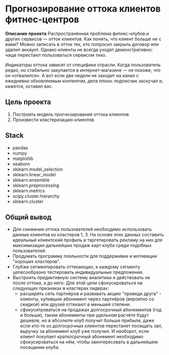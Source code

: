 # Прогнозирование оттока клиентов фитнес-центров

**Описание проекта**
Распространённая проблема фитнес-клубов и других сервисов — отток клиентов. Как понять, что клиент больше не с вами? Можно записать в отток тех, кто попросил закрыть договор или удалил аккаунт. Однако клиенты не всегда уходят демонстративно: чаще перестают пользоваться сервисом тихо.

Индикаторы оттока зависят от специфики отрасли. Когда пользователь редко, но стабильно закупается в интернет-магазине — не похоже, что он «отвалился». А вот если две недели не заходит на канал с ежедневно обновляемым контентом, дела плохи: подписчик заскучал и, кажется, оставил вас.

**Цель проекта**
---
1. Построить модель прогнозирования оттока клиентов
2. Произвести кластеризацию клиентов

**Stack**
---
- pandas
- numpy
- matplotlib
- seaborn
- sklearn.model_selection
- sklearn.linear_model
- sklearn.ensemble
- sklearn.preprocessing
- sklearn.metrics
- scipy.cluster.hierarchy
- sklearn.cluster


**Общий вывод**
---
- Для снижения оттока пользователей необходимо использовать данные клиентов из кластеров 1, 3. На основе этих данных составить идеальный клиентский профиль и таргетировать рекламу на них для максимизации дальнейших продаж карт клуба среди подобных пользователей.
- Продумать программу лояльности для поддерживки и мотивации "хороших кластеров".
- Глубже сегментировать оттекающих, к каждому сегменту целесообразно тестировать индивидуальные предложения.
- Выстроить предиктивную систему аналитики и действовать не после оттока, а до него. Для этой цели сфокусироваться на следующих признаках в кластерах лидерах:
    - расширять сеть партнёров и развивать акцию "приведи друга" - клиенты, купившие абонемент через партнёров (вероятно со скидкой) или друзей оттекают в меньшей степени.
    - сфокуситроваться на продажах долгосрочный абонементов (год и больше), таким абонементы при удельном расчёте будут дешевле, но в абсолюте клуб получит больше прибыли, даже если кто-то из долгосрочных клиентов перестанет посещать зал, выручку за абонемент клуб уже получил. И наоборот, если клиент покупает краткосрочный абонемент необходимо сфокусироваться на нём, чтобы заинтересовать в дальнейшем посещении клуба.